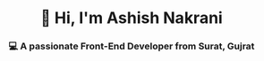 <h1 align="center">🙋 Hi, I'm Ashish Nakrani</h1>
<h3 align="center">💻 A passionate Front-End Developer from Surat, Gujrat</h3>
